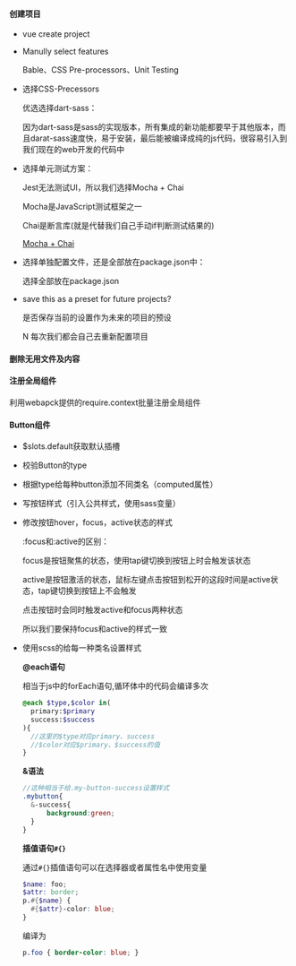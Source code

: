 #### 创建项目

+ vue create project

+ Manully select features

  Bable、CSS Pre-processors、Unit Testing

+ 选择CSS-Precessors

  优选选择dart-sass：

  因为dart-sass是sass的实现版本，所有集成的新功能都要早于其他版本，而且darat-sass速度快，易于安装，最后能被编译成纯的js代码，很容易引入到我们现在的web开发的代码中

+ 选择单元测试方案：

  Jest无法测试UI，所以我们选择Mocha + Chai

  Mocha是JavaScript测试框架之一

  Chai是断言库(就是代替我们自己手动if判断测试结果的)

  [Mocha + Chai](https://www.jianshu.com/p/aa53ac34e4c0)

+ 选择单独配置文件，还是全部放在package.json中：

  选择全部放在package.json

+ save this as a preset for future projects?

  是否保存当前的设置作为未来的项目的预设   

  N 每次我们都会自己去重新配置项目

#### 删除无用文件及内容

#### 注册全局组件

利用webapck提供的require.context批量注册全局组件

#### Button组件

+ $slots.default获取默认插槽

+ 校验Button的type

+ 根据type给每种button添加不同类名（computed属性）

+ 写按钮样式（引入公共样式，使用sass变量）

+ 修改按钮hover，focus，active状态的样式

  :focus和:active的区别：

  focus是按钮聚焦的状态，使用tap键切换到按钮上时会触发该状态

  active是按钮激活的状态，鼠标左键点击按钮到松开的这段时间是active状态，tap键切换到按钮上不会触发

  点击按钮时会同时触发active和focus两种状态

  所以我们要保持focus和active的样式一致

+ 使用scss的给每一种类名设置样式

  **@each语句**

  相当于js中的forEach语句,循环体中的代码会编译多次

  ```scss
  @each $type,$color in(
    primary:$primary
    success:$success
  ){
    //这里的$type对应primary、success
    //$color对应$primary、$success的值
  }
  ```

  **&语法**

  ```scss
  //这种相当于给.my-button-success设置样式
  .mybutton{
    &-success{
    	background:green;
    }
  }
  ```

  **插值语句`#{}`**

  通过`#{}`插值语句可以在选择器或者属性名中使用变量

  ```scss
  $name: foo;
  $attr: border;
  p.#{$name} {
    #{$attr}-color: blue;
  }
  ```

  编译为

  ```css
  p.foo { border-color: blue; }
  ```

  

